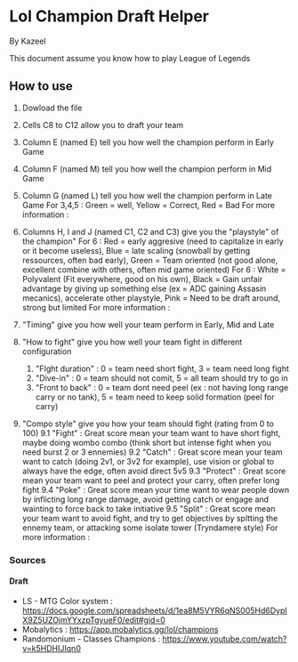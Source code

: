# Lol Champion Draft Helper

By Kazeel

This document assume you know how to play League of Legends

## How to use
1. Dowload the file

2. Cells C8 to C12 allow you to draft your team

3. Column E (named E) tell you how well the champion perform in Early Game
4. Column F (named M) tell you how well the champion perform in Mid Game
5. Column G (named L) tell you how well the champion perform in Late Game
For 3,4,5 : Green = well, Yellow = Correct, Red = Bad
For more information : 

6. Columns H, I and J (named C1, C2 and C3) give you the "playstyle" of the champion"
For 6 : Red = early aggresive (need to capitalize in early or it become useless), Blue = late scaling (snowball by getting ressources, often bad early), Green = Team oriented (not good alone, excellent combine with others, often mid game oriented)
For 6 : White = Polyvalent (Fit everywhere, good on his own), Black = Gain unfair advantage by giving up something else (ex = ADC gaining Assasin mecanics), accelerate other playstyle, Pink = Need to be draft around, strong but limited
For more information : 

7. "Timing" give you how well your team perform in Early, Mid and Late

8. "How to fight" give you how well your team fight in different configuration 
    1. "FIght duration" : 0 = team need short fight, 3 = team need long fight
    2. "Dive-in" : 0 = team should not comit, 5 = all team should try to go in
    3. "Front to back" : 0 = team dont need peel (ex : not having long range carry or no tank), 5 = team need to keep solid formation (peel for carry)

9. "Compo style" give you how your team should fight (rating from 0 to 100)
    9.1 "Fight" : Great score mean your team want to have short fight, maybe doing wombo combo (think short but intense fight when you need burst 2 or 3 ennemies)
    9.2 "Catch" : Great score mean your team want to catch (doing 2v1, or 3v2 for example), use vision or global to always have the edge, often avoid direct 5v5
    9.3 "Protect" : Great score mean your team want to peel and protect your carry, often prefer long fight
    9.4 "Poke" : Great score mean your time want to wear people down by inflicting long range damage, avoid getting catch or engage and wainting to force back to take initiative
    9.5 "Split" : Great score mean your team want to avoid fight, and try to get objectives by spltting the ennemy team, or attacking some isolate tower (Tryndamere style)
For more information : 

### Sources
#### Draft
* LS - MTG Color system : https://docs.google.com/spreadsheets/d/1ea8M5VYR6qNS005Hd6DyplX9Z5UZOjmYYxzpTgyueF0/edit#gid=0
* Mobalytics : https://app.mobalytics.gg/lol/champions
* Randomonium - Classes Champions : https://www.youtube.com/watch?v=k5HDHIJIqn0
